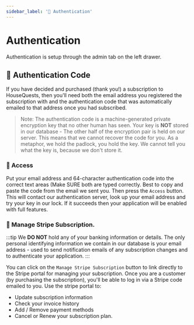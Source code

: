 ```yaml
---
sidebar_label: '🔑 Authentication'
---
```


# Authentication

Authentication is setup through the admin tab on the left drawer.

## 🔐 Authentication Code

If you have decided and purchased (thank you!) a subscription to HouseQuests, then you'll need both the email address you registered the subscription with and the authentication code that was automatically emailed to that address once you had subscribed. 

> Note: The authentication code is a machine-generated private encryption key that no other human has seen. Your key is **NOT** stored in our database - The other half of the encryption pair is held on our server. This means that we cannot recover the code for you. As a metaphor, we hold the padlock, you hold the key. We cannot tell you what the key is, because we don't store it.

### 🔑 Access

Put your email address and 64-character authentication code into the correct text areas (Make SURE both are typed correctly. Best to copy and paste the code from the email we sent you.
Then press the `Access` button. This will contact our authentication server, look up your email address and try your key in our lock. If it succeeds then your application will be enabled with full features.

### 🏦 Manage Stripe Subscription.

:::tip
We **DO NOT** hold any of your banking information or details. The only personal identifying information we contain in our database is your email address - used to send notification emails of any subscription changes and to authenticate your application.
:::

You can click on the `Manage Stripe Subscription` button to link directly to the Stripe portal for managing your subscription. Once you are a customer (by purchasing the subscription), you'll be able to log in via a Stripe code emailed to you. Use the stripe portal to:

- Update subscription information
- Check your invoice history
- Add / Remove payment methods
- Cancel or Renew your subscription plan.
